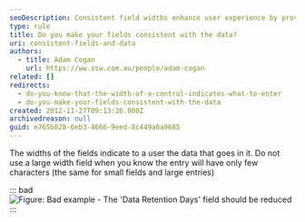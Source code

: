 ```yaml
---
seoDescription: Consistent field widths enhance user experience by providing clear data entry guidelines.
type: rule
title: Do you make your fields consistent with the data?
uri: consistent-fields-and-data
authors:
  - title: Adam Cogan
    url: https://ww.ssw.com.au/people/adam-cogan
related: []
redirects:
  - do-you-know-that-the-width-of-a-control-indicates-what-to-enter
  - do-you-make-your-fields-consistent-with-the-data
created: 2012-11-27T09:13:26.000Z
archivedreason: null
guid: e765b828-6eb3-4666-9eed-8c449a6a9685
---
```


The widths of the fields indicate to a user the data that goes in it. Do not use a large width field when you know the entry will have only few characters (the same for small fields and large entries)

<!--endintro-->

::: bad  
![Figure: Bad example - The 'Data Retention Days' field should be reduced](/field-width.jpg)  
:::
